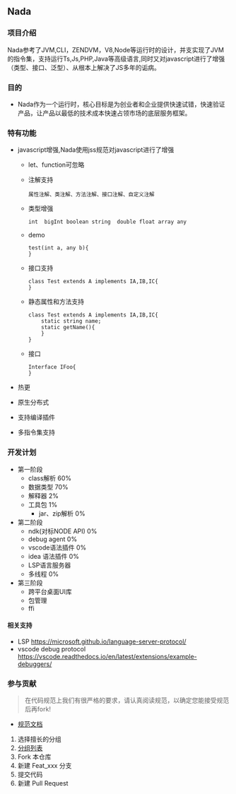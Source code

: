 ## Nada

### 项目介绍
Nada参考了JVM,CLI，ZENDVM，V8,Node等运行时的设计，并支实现了JVM的指令集，支持运行Ts,Js,PHP,Java等高级语言,同时又对javascript进行了增强（类型、接口、泛型）、从根本上解决了JS多年的诟病。

### 目的
- Nada作为一个运行时，核心目标是为创业者和企业提供快速试错，快速验证产品，让产品以最低的技术成本快速占领市场的底层服务框架。

### 特有功能

- javascript增强,Nada使用jss规范对javascript进行了增强
    
    - let、function可忽略
    - 注解支持
      ```
      属性注解、类注解、方法注解、接口注解、自定义注解
      ```

    - 类型增强
      ```
      int  bigInt boolean string  double float array any
      ```
    - demo
      ```
      test(int a, any b){
      }
      ```

    - 接口支持
      ```
      class Test extends A implements IA,IB,IC{
      }
      ```
    - 静态属性和方法支持
      ```
      class Test extends A implements IA,IB,IC{
          static string name;
          static getName(){
          }
      }
      ```
    - 接口
      ```
      Interface IFoo{
      }
      ```



- 热更
- 原生分布式
- 支持编译插件
- 多指令集支持


### 开发计划
- 第一阶段
  - class解析 60%
  - 数据类型 70%
  - 解释器 2%
  - 工具包 1%
    - jar、zip解析 0%
- 第二阶段
   - ndk(对标NODE API) 0%
   - debug agent 0%
   - vscode语法插件 0%
   - idea 语法插件 0%
   - LSP语言服务器
   - 多线程 0%
- 第三阶段
   - 跨平台桌面UI库
    - 包管理
    - ffi




#### 相关支持
- LSP https://microsoft.github.io/language-server-protocol/
- vscode debug protocol https://vscode.readthedocs.io/en/latest/extensions/example-debuggers/


### 参与贡献
>  在代码规范上我们有很严格的要求，请认真阅读规范，以确定您能接受规范后再fork!
-  [规范文档](https://gitee.com/grateful/farvm/wikis/%E5%BC%80%E5%8F%91%E8%A7%84%E8%8C%83?sort_id=3481374)
1.  选择擅长的分组
2. [分组列表](https://gitee.com/grateful/farvm/wikis/%E6%93%85%E9%95%BF%E5%88%86%E7%BB%84?sort_id=3481509)
3.  Fork 本仓库
4.  新建 Feat_xxx 分支
5.  提交代码
6.  新建 Pull Request




